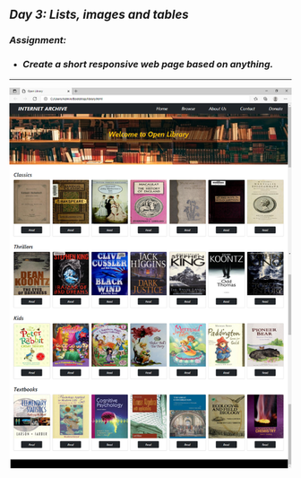 ## _Day 3: Lists, images and tables_ 
### _Assignment:_
* ### _Create a short responsive web page based on anything._
---
![](Files/screenshot.png)

